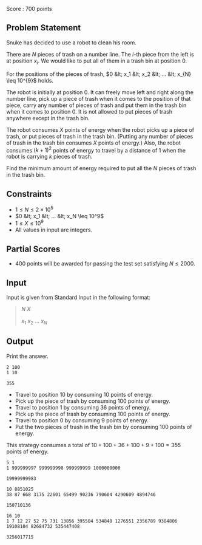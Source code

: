 Score : $700$ points

## Problem Statement

Snuke has decided to use a robot to clean his room.

There are $N$ pieces of trash on a number line.
The $i$-th piece from the left is at position $x_i$.
We would like to put all of them in a trash bin at position $0$.

For the positions of the pieces of trash, $0 &lt; x_1 &lt; x_2 &lt; ... &lt; x_{N} \leq 10^{9}$ holds.

The robot is initially at position $0$.
It can freely move left and right along the number line, pick up a piece of trash when it comes to the position of that piece, carry any number of pieces of trash and put them in the trash bin when it comes to position $0$. It is not allowed to put pieces of trash anywhere except in the trash bin.

The robot consumes $X$ points of energy when the robot picks up a piece of trash, or put pieces of trash in the trash bin. (Putting any number of pieces of trash in the trash bin consumes $X$ points of energy.)
Also, the robot consumes $(k+1)^{2}$ points of energy to travel by a distance of $1$ when the robot is carrying $k$ pieces of trash.

Find the minimum amount of energy required to put all the $N$ pieces of trash in the trash bin.

## Constraints

- $1 \leq N \leq 2 \times 10^{5}$
- $0 &lt; x_1 &lt; ... &lt; x_N \leq 10^9$
- $1 \leq X \leq 10^9$
- All values in input are integers.

## Partial Scores

- $400$ points will be awarded for passing the test set satisfying $N \leq 2000$.

## Input

Input is given from Standard Input in the following format:

> $N$ $X$
> 
> $x_1$ $x_2$ $...$ $x_{N}$

## Output

Print the answer.

```input1
2 100
1 10
```

```output1
355
```

- Travel to position $10$ by consuming $10$ points of energy.
- Pick up the piece of trash by consuming $100$ points of energy.
- Travel to position $1$ by consuming $36$ points of energy.
- Pick up the piece of trash by consuming $100$ points of energy.
- Travel to position $0$ by consuming $9$ points of energy.
- Put the two pieces of trash in the trash bin by consuming $100$ points of energy.

This strategy consumes a total of $10+100+36+100+9+100=355$ points of energy.

```input2
5 1
1 999999997 999999998 999999999 1000000000
```

```output2
19999999983
```

```input3
10 8851025
38 87 668 3175 22601 65499 90236 790604 4290609 4894746
```

```output3
150710136
```

```input4
16 10
1 7 12 27 52 75 731 13856 395504 534840 1276551 2356789 9384806 19108104 82684732 535447408
```

```output4
3256017715
```